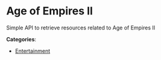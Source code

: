 # Age of Empires II


Simple API to retrieve resources related to Age of Empires II



**Categories**:

- [Entertainment](https://github.com/apis-list/apis-list#entertainment)



